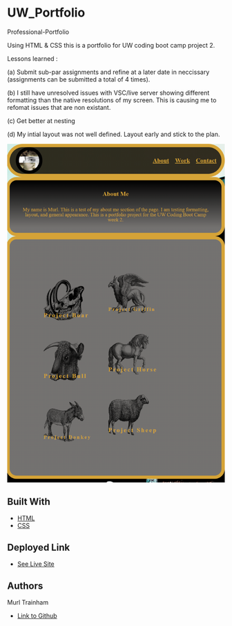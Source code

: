 # UW_Portfolio
Professional-Portfolio

Using HTML & CSS this is a portfolio for UW coding boot camp project 2. 

Lessons learned :

<p>(a) Submit sub-par assignments and refine at a later date in neccissary (assignments can be submitted a total of 4 times).</p>
<p>(b) I still have unresolved issues with VSC/live server showing different formatting than the native resolutions of my screen. This is causing me to refomat issues that are non existant.</p>
<p>(c) Get better at nesting</p>
<p>(d) My intial layout was not well defined. Layout early and stick to the plan.</p>

![Image](./assets/images/portfoliosample.png)


## Built With

* [HTML](https://developer.mozilla.org/en-US/docs/Web/HTML)
* [CSS](https://developer.mozilla.org/en-US/docs/Web/CSS)

## Deployed Link

* [See Live Site](https://murltrainham.github.io/UW_Portfolio/)

## Authors
Murl Trainham
- [Link to Github](https://github.com/murltrainham)
